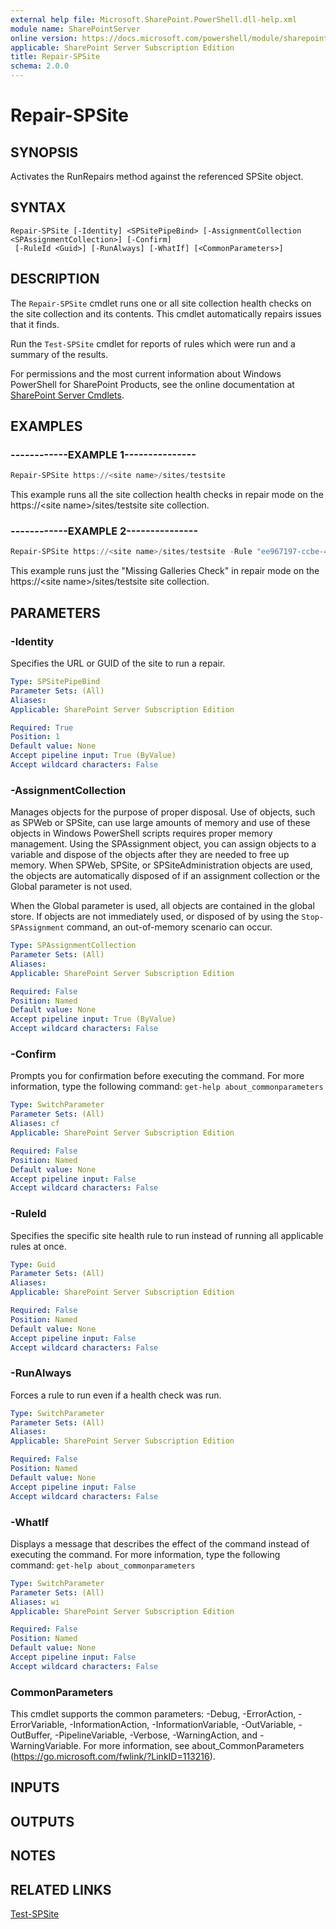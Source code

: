 ```yaml
---
external help file: Microsoft.SharePoint.PowerShell.dll-help.xml
module name: SharePointServer
online version: https://docs.microsoft.com/powershell/module/sharepoint-server/repair-spsite
applicable: SharePoint Server Subscription Edition
title: Repair-SPSite
schema: 2.0.0
---
```


# Repair-SPSite

## SYNOPSIS
Activates the RunRepairs method against the referenced SPSite object.


## SYNTAX

```
Repair-SPSite [-Identity] <SPSitePipeBind> [-AssignmentCollection <SPAssignmentCollection>] [-Confirm]
 [-RuleId <Guid>] [-RunAlways] [-WhatIf] [<CommonParameters>]
```

## DESCRIPTION
The `Repair-SPSite` cmdlet runs one or all site collection health checks on the site collection and its contents.
This cmdlet automatically repairs issues that it finds.

Run the `Test-SPSite` cmdlet for reports of rules which were run and a summary of the results.

For permissions and the most current information about Windows PowerShell for SharePoint Products, see the online documentation at [SharePoint Server Cmdlets](https://docs.microsoft.com/powershell/sharepoint/sharepoint-server/sharepoint-server-cmdlets).


## EXAMPLES

### ------------EXAMPLE 1---------------
```powershell
Repair-SPSite https://<site name>/sites/testsite
```

This example runs all the site collection health checks in repair mode on the https://\<site name\>/sites/testsite site collection.


### ------------EXAMPLE 2---------------
```powershell
Repair-SPSite https://<site name>/sites/testsite -Rule "ee967197-ccbe-4c00-88e4-e6fab81145e1"
```

This example runs just the "Missing Galleries Check" in repair mode on the https://\<site name\>/sites/testsite site collection.


## PARAMETERS

### -Identity
Specifies the URL or GUID of the site to run a repair.

```yaml
Type: SPSitePipeBind
Parameter Sets: (All)
Aliases: 
Applicable: SharePoint Server Subscription Edition

Required: True
Position: 1
Default value: None
Accept pipeline input: True (ByValue)
Accept wildcard characters: False
```

### -AssignmentCollection
Manages objects for the purpose of proper disposal.
Use of objects, such as SPWeb or SPSite, can use large amounts of memory and use of these objects in Windows PowerShell scripts requires proper memory management.
Using the SPAssignment object, you can assign objects to a variable and dispose of the objects after they are needed to free up memory.
When SPWeb, SPSite, or SPSiteAdministration objects are used, the objects are automatically disposed of if an assignment collection or the Global parameter is not used.

When the Global parameter is used, all objects are contained in the global store.
If objects are not immediately used, or disposed of by using the `Stop-SPAssignment` command, an out-of-memory scenario can occur.

```yaml
Type: SPAssignmentCollection
Parameter Sets: (All)
Aliases: 
Applicable: SharePoint Server Subscription Edition

Required: False
Position: Named
Default value: None
Accept pipeline input: True (ByValue)
Accept wildcard characters: False
```

### -Confirm
Prompts you for confirmation before executing the command.
For more information, type the following command: `get-help about_commonparameters`

```yaml
Type: SwitchParameter
Parameter Sets: (All)
Aliases: cf
Applicable: SharePoint Server Subscription Edition

Required: False
Position: Named
Default value: None
Accept pipeline input: False
Accept wildcard characters: False
```

### -RuleId
Specifies the specific site health rule to run instead of running all applicable rules at once.

```yaml
Type: Guid
Parameter Sets: (All)
Aliases: 
Applicable: SharePoint Server Subscription Edition

Required: False
Position: Named
Default value: None
Accept pipeline input: False
Accept wildcard characters: False
```

### -RunAlways
Forces a rule to run even if a health check was run.

```yaml
Type: SwitchParameter
Parameter Sets: (All)
Aliases: 
Applicable: SharePoint Server Subscription Edition

Required: False
Position: Named
Default value: None
Accept pipeline input: False
Accept wildcard characters: False
```

### -WhatIf
Displays a message that describes the effect of the command instead of executing the command.
For more information, type the following command: `get-help about_commonparameters`

```yaml
Type: SwitchParameter
Parameter Sets: (All)
Aliases: wi
Applicable: SharePoint Server Subscription Edition

Required: False
Position: Named
Default value: None
Accept pipeline input: False
Accept wildcard characters: False
```

### CommonParameters
This cmdlet supports the common parameters: -Debug, -ErrorAction, -ErrorVariable, -InformationAction, -InformationVariable, -OutVariable, -OutBuffer, -PipelineVariable, -Verbose, -WarningAction, and -WarningVariable. For more information, see about_CommonParameters (https://go.microsoft.com/fwlink/?LinkID=113216).

## INPUTS

## OUTPUTS

## NOTES

## RELATED LINKS

[Test-SPSite](Test-SPSite.md)
